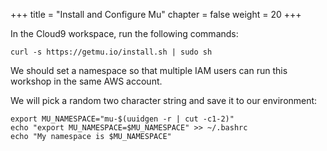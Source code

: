 +++
title = "Install and Configure Mu"
chapter = false
weight = 20
+++

In the Cloud9 workspace, run the following commands:

```
curl -s https://getmu.io/install.sh | sudo sh
```

We should set a namespace so that multiple IAM users can run
this workshop in the same AWS account.

We will pick a random two character string and save it to our environment:

```
export MU_NAMESPACE="mu-$(uuidgen -r | cut -c1-2)"
echo "export MU_NAMESPACE=$MU_NAMESPACE" >> ~/.bashrc
echo "My namespace is $MU_NAMESPACE"
```

